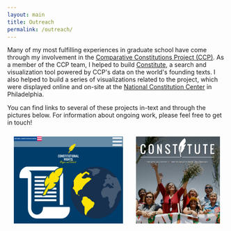 ```yaml
---
layout: main
title: Outreach
permalink: /outreach/
---
```

<style>
.wrapper-local {
  display: flex;
  justify-content: center;
}
.left {
  float:left;
  margin-top: 10px;
  margin-right: 15px;
  margin-left: 15px;
  align-content: center;
  order: 1;
}
.right {
  display: flex;
  float:right;
  flex-direction: column;
  align-content: center;
  margin-top: 10px;
  margin-right: 15px;
  margin-left: 15px;
  order: 2;
}
@media screen and (max-width: 400px) {
    .wrapper-local {
       display: inline;
    }
}

</style>
<p>Many of my most fulfilling experiences in graduate school have come through my involvement in the <a href="http://www.comparativeconstitutionsproject.org/" target="_blank">Comparative Constitutions Project (CCP)</a>. As a member of the CCP team, I helped to build <a href="https://www.constituteproject.org/" target="_blank">Constitute</a>, a search and visualization tool powered by CCP's data on the world's founding texts. I also helped to build a series of visualizations related to the project, which were displayed online and on-site at the <a href="http://billofrights.constitutioncenter.org/rights-interactive/constitutional-rights-origins-and-travels/" target="_blank">National Constitution Center</a> in Philadelphia.</p>

<p>You can find links to several of these projects in-text and through the pictures below. For information about ongoing work, please feel free to get in touch!</p>

<div class="wrapper-local">
  <div class="right">
    <a href="https://www.constituteproject.org/" target="_blank"><img src="/_includes/constitute.png" height="200"></a> 
  </div>
  <div class="left">
    <a href="http://billofrights.constitutioncenter.org/rights-interactive/constitutional-rights-origins-and-travels/" target="_blank"><img src="/_includes/ncc.png" height="200"></a>
  </div>   
</div>
